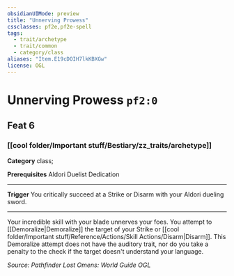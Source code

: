 ```yaml
---
obsidianUIMode: preview
title: "Unnerving Prowess"
cssclasses: pf2e,pf2e-spell
tags:
  - trait/archetype
  - trait/common
  - category/class
aliases: "Item.E19cDOIH7lkKBXGw"
license: OGL
---
```

# Unnerving Prowess `pf2:0`
## Feat 6
### [[cool folder/Important stuff/Bestiary/zz_traits/archetype]]

**Category** class; 



**Prerequisites** Aldori Duelist Dedication
* * *
**Trigger** You critically succeed at a Strike or Disarm with your Aldori dueling sword.

* * *

Your incredible skill with your blade unnerves your foes. You attempt to [[Demoralize|Demoralize]] the target of your Strike or [[cool folder/Important stuff/Reference/Actions/Skill Actions/Disarm|Disarm]]. This Demoralize attempt does not have the auditory trait, nor do you take a penalty to the check if the target doesn't understand your language.

*Source: Pathfinder Lost Omens: World Guide*
*OGL*